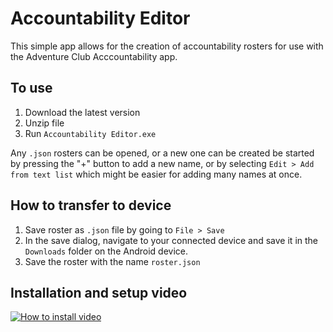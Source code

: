 # Accountability Editor
This simple app allows for the creation of accountability rosters for use with the Adventure Club Acccountability app.

## To use

1. Download the latest version
1. Unzip file
1. Run `Accountability Editor.exe`

Any `.json` rosters can be opened, or a new one can be created be started by pressing the "+" button to add a new name, or by selecting `Edit > Add from text list` which might be easier for adding many names at once.

## How to transfer to device

1. Save roster as `.json` file by going to `File > Save`
1. In the save dialog, navigate to your connected device and save it in the `Downloads` folder on the Android device.
1. Save the roster with the name `roster.json`

## Installation and setup video

[![How to install video](https://img.youtube.com/vi/zMZkryju77o/0.jpg)](https://youtu.be/zMZkryju77o)